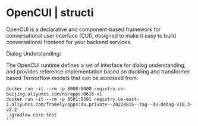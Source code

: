 # OpenCUI | structi


OpenCUI is a declarative and component-based framework for conversational user interface (CUI), designed to make it easy to build conversational frontend for your backend services.

Dialog Understanding:

The OpenCUI runtime defines a set of interface for dialog understanding, and provides reference implementation based on duckling and transformer based Tensorflow models that can be accessed from:
```
docker run -it --rm -p 8000:8000 registry.cn-beijing.aliyuncs.com/ni/apps:0616-v1
docker run -it --rm -p 8501:8501 registry.us-east-1.aliyuncs.com/framely/apps:du.private--20220815--tag--du-debug-v10.3-v2.2
./gradlew core:test
'''
